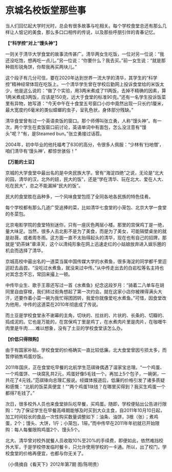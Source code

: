 # 京城名校饭堂那些事

当人们回忆起大学时光时，总会有很多故事与吃相关。每个学校食堂总还有那么几样让人惦记的美食，那么多口口相传的传说，以及那些呼朋引伴的青春记忆。 

**【“科学控”对上“馒头神”】**

一则关于清华大学食堂的故事流传甚广。清华两女生吃饭，一位对另一位说：“我还没吃饱，想再吃一点儿。”另一位说：“你要什么？我去买。”前一女生说：“就是那种扇形锐角饼，你帮我再买两块儿。” 

这个段子有几分可信，要在2020年达到世界一流大学的清华，其学生的“科学控”精神经常体现在吃饭上。一个清华学生曾在学校后勤网上投诉食堂给的米饭太少，他是这么说的：“做了个实验，用3两米煮成了11两饭，去掉不精确的因素，算1两米煮成3两饭，应该是150克，远大于食堂的标准90克。”还有一名学生投诉饭菜里有异物，她写道：“今天中午在十食堂五号窗口小炒中竟然出现一只长约1厘米，最大宽度约6毫米的类似蟑螂的虫子，呈乳色状，身体部分残缺。” 

清华食堂曾有过一个英语卖饭的窗口。那个师傅叫张立勇，人称“馒头神”。有一次，两个学生在卖饭窗口前讨论，英语单词中有面包，怎么没注意有“馒头”呢？“有，是Steamed bun。”张立勇接过话茬。 

2004年，初中毕业的他托福考了630的高分，令很多人佩服：“少林有‘扫地僧’，咱们清华有‘馒头神’，都惊世骇俗！” 

**【万能的土豆】**

京城的大学食堂中最出名的是中央民族大学。曾有“海淀四绝”之说，无论是“北大的园，清华的汉，北外的妞，民大的饭”，还是“学在清华、玩在北大、爱在人大、吃在民大”，总之不能漏掉“民大的饭”。 

民大的食堂胜在品种多，一个风味食堂包揽了全同各地各民族的特色佳肴。 

每个学校都有那么几道广受追捧的菜，比如清华七食堂的小笼包、北京大学一食堂的冬菜包。 

北京电影学院的食堂特别迷你，只有一座灰色两层小楼。那里的宫保鸡丁是一绝，量大味足。当然，很多人去北影不是为了美食，而是为了美女，可能隔壁桌坐的就是赵薇，或者周冬雨。这方面一直不太抬得起头的清华，现在也有自己的招牌，那就是“奶茶妹”章泽天，这个以清纯形象在网上迅速走红的小姑娘放弃进入娱乐圈的机会而选择了清华。 

京城高校中最出名的一道菜当属中国传媒大学的水煮鱼，很多海淀的同学都千里迢迢赶去品尝。“没吃过水煮鱼，就没来过中传。”从中传走出去的白岩松等名主持也对其念念不忘，常回来撮上一顿。 

中传毕业生、歌手王蓉还写过一首《水煮鱼》纪念这段岁月：“骑着二八单车在胡同里自由穿梭，我们转过街角想起了第一次约会。就在这家小店你被辣得满头大汗，还要作着小菜一碗为我忙得团团转，我爱你就像爱吃水煮鱼。”可惜，因食堂改为他用，中传的这道菜在2010年彻底成了传说。 

而土豆是学校食堂永不谢幕的主角，切块的、拉丝的、片状的、长条的、切瓣的、捣成泥的。它也是万能的，在宫保鸡丁里是鸡丁，在水煮肉片里是肉片，在咖喱牛肉里是牛肉……难以想象，没有了土豆的学校食堂该怎么办。 

**【价低只得限购】**

由于有国家补贴，学校食堂的价格确实一直比较低廉。北大食堂曾因亏损太多，而暂停销售鸡蛋炒饭。 

2011年国庆，正在食堂吃早餐的北航学生范祺锋偶遇了温家宝总理。“一个鸡蛋、一个鸡蛋饼、一块腐乳共2元，鸡蛋好像5毛钱一个。再加上5个包子，一碗粥，一共花了4元钱。”范祺锋向总理汇报说。经媒体报道后，低廉的价格引发了诸多质疑和感慨：“北航的饭菜真便宜！”“两个鸡蛋1块钱？在哪里买得到？我买生鸡蛋一个都得7毛钱了。” 

次日，很多校外人员也来食堂排队吃早餐，买鸡蛋。随即，学校便贴出公告进行限购：“为了保证学生在早餐高峰期能够及时买到大众主食，自2011年10月10日起，加工时间较长的食品一次性购买数量调整如下：油条、油饼，3根（张）；煮鸡蛋，2个；馒头、大饼，1斤；小笼包，1屉。”而中传早在2011年年初就已开始限购：每人每餐限购鸡蛋2个、馒头5个。 

北大、清华曾对校外就餐人员收取10%至20%的手续费，即便如此，依然难挡校外大军，于是学校停发临时餐卡，只允许使用学校的一卡通。所以，出了校门，学校食堂的价格再便宜，也都与你无关了。 

（小倩摘自《看天下》2012年第7期 图/陈明贵）